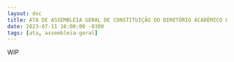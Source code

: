 ```yaml
---
layout: doc
title: ATA DE ASSEMBLEIA GERAL DE CONSTITUIÇÃO DO DIRETÓRIO ACADÊMICO DA CIÊNCIA DA COMPUTAÇÃO
date: 2023-07-11 16:00:00 -0300
tags: [ata, assembleia-geral]
---
```


WIP
